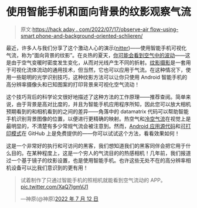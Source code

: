 # 使用智能手机和面向背景的纹影观察气流

> 原文:[https://hack aday . com/2022/07/17/observe-air flow-using-smart phone-and-background-oriented-schlieren/](https://hackaday.com/2022/07/17/observe-airflow-using-smartphone-and-background-oriented-schlieren/)

最近，许多人与我们分享了这个激动人心的演示([nitter](https://nitter.net/kambara/status/1546830410021146626))——使用智能手机可视化气流，称为“面向背景的纹影”。在炎热的夏天，[你可能会看到空气中的波动](https://eu.pressconnects.com/story/news/local/2016/05/19/why-do-we-see-waves-hot-objects/84598570/)——这是由于空气变暖时密度发生变化，从而对光线产生不同的折射。[纹影摄影](https://en.wikipedia.org/wiki/Schlieren_photography)是一套用于可视化流体流动的通用技术，但当然，它也可以应用于气流。在这种情况下，使用一些聪明的光学识别技巧，这种纹影方法可以让你只使用 Android 智能手机的高分辨率摄像头和已知图案的打印背景来可视化空气流动！

这个技巧背后的科学论文很好地描述了这种方法的工作原理——推荐查阅。简单来说，由于背景是高对比度的，并且为智能手机应用程序所知，因此您可以放大相机预期看到的和相机看到的之间的差异——角落中的 datamatrix 代码可以帮助智能手机识别背景图像的位置，以便进行更精确的映射。热空气和[冷空气流](https://mobile.twitter.com/kambara/status/1546832554925314048)在视觉上是最明显的，不清楚有多少常规气流会被注意到。然而，[Android 应用源代码](https://github.com/kambara/air-visualizer)和[可打印模式](https://github.com/kambara/air-visualizer-background/tree/master/images)在 GitHub 上是免费提供的——你可以试试这个方法，看看效果如何！

这是一个非常好的执行和可访问的黑客，我们想知道我们的黑客同伴会把它用于什么目的。在某种程度上，这是一个穷人的气流目的的热感相机！几年前，我们报道过一个基于镜子的纹影设置，也是使用智能手机。也许这些无处不在的高分辨率相机设备可以比我们意识到的更有用！

> 试着制作了只通过智能手机的照相机就能看到空气流动的 APP。 [pic.twitter.com/XaQ7lgmVJ1](https://t.co/XaQ7lgmVJ1)
> 
> —神原(@神原)[2022 年 7 月 12 日](https://twitter.com/kambara/status/1546830410021146626?ref_src=twsrc%5Etfw)
